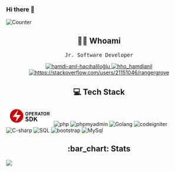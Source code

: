 ### Hi there 👋

![Counter](https://komarev.com/ghpvc/?username=hamdihacihaliloglu&color=blue)


<h2 align="center"> 👨‍💻 Whoami</h2>
<p align="center">
  <samp>Jr. Software Developer </samp>
</p>

<p align="center">
  <a href="https://www.linkedin.com/in/hamdi-an%C4%B1l-hac%C4%B1halilo%C4%9Flu/" target="blank">
    <img src="https://img.shields.io/badge/linkedin-%230077B5.svg?&style=for-the-badge&logo=linkedin&logoColor=white" alt="hamdi-anıl-hacıhaliloğlu" />
  </a>
  <a href="https://twitter.com/hho_hamdianil" target="blank">
    <img src="https://img.shields.io/twitter/follow/hho_hamdianil_?logo=twitter&style=for-the-badge" alt="hho_hamdianil" />
  </a>
  <a href="https://stackoverflow.com/users/21151046/rangergrove" target="blank">
    <img src="https://img.shields.io/badge/stackoverflow-FE7A16?style=for-the-badge&logo=stackoverflow&logoColor=white" alt="https://stackoverflow.com/users/21151046/rangergrove" />
  </a>
</p>

<h2 align="center"> 💻 Tech Stack</h2>
<p align="left">
  <img src="https://github.com/operator-framework/operator-sdk/raw/master/website/static/operator_logo_sdk_color.svg" alt="OperatorSDK" width="125" height="55"/>
  <img src="https://www.vectorlogo.zone/logos/php/php-ar21.svg" alt="php" />
  <img src="https://www.vectorlogo.zone/logos/phpmyadmin/phpmyadmin-ar21.svg" alt="phpmyadmin"/>
  <img src="https://www.vectorlogo.zone/logos/golang/golang-ar21.svg" alt="Golang" />
  <img src="https://icons8.com/icon/r4UrHt1gLC2t/codeigniter-is-an-open-source-software-rapid-development-web-framework" alt="codeigniter" />
  <img src="https://icons8.com/icon/55251/c-sharp-logo" alt="C-sharp"  />
  <img src="https://icons8.com/icon/UFF3hmipmJ2V/sql" alt="SQL" />
  <img src="https://www.vectorlogo.zone/logos/getbootstrap/getbootstrap-ar21.svg" alt="bootstrap"  />
  <img src="[https://icons8.com/icon/UFXRpPFebwa2/mysql-logo](https://raw.githubusercontent.com/github/explore/80688e429a7d4ef2fca1e82350fe8e3517d3494d/topics/mysql/mysql.png)" alt="MySql" />
</p>


<h2 align="center">:bar_chart: Stats </h2>
<p align="left">
  
 <img src="https://github-readme-stats.vercel.app/api?username=hamdihacihaliloglu&show_icons=true&theme=white"/>
 
</p>
